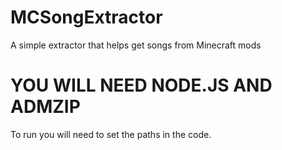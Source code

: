 # MCSongExtractor
A simple extractor that helps get songs from Minecraft mods
# YOU WILL NEED NODE.JS AND ADMZIP
To run you will need to set the paths in the code.
